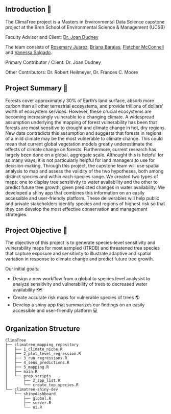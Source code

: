 ## Introduction :deciduous_tree:
The ClimaTree project is a Masters in Environmental Data Science capstone project at the Bren School of Environmental Science & Management (UCSB)

Faculty Advisor and Client: [Dr. Joan Dudney](https://joandudney.com)

The team consists of [Rosemary Juarez](https://github.com/rosemaryjuarez), [Briana Barajas](https://github.com/briana-barajas), [Fletcher McConnell](https://github.com/fletcher-m) and [Vanessa Salgado](https://github.com/Vanessa-Salgado). 

Primary Contributor / Client: Dr. Joan Dudney 

Other Contributors: Dr. Robert Heilmeyer, Dr. Frances C. Moore

## Project Summary :evergreen_tree:
Forests cover approximately 30% of Earth’s land surface, absorb more carbon than all other terrestrial ecosystems, and provide trillions of dollars’ worth of ecosystem services. However, these crucial ecosystems are becoming increasingly vulnerable to a changing climate. A widespread assumption underlying the mapping of forest vulnerability has been that forests are most sensitive to drought and climate change in hot, dry regions. New data contradicts this assumption and suggests that forests in regions of a mild climate may be the most vulnerable to climate change. This could mean that current global vegetation models greatly underestimate the effects of climate change on forests. Furthermore, current research has largely been done on a global, aggregate scale. Althought this is helpful for so many ways, it is not particularly helpful for land managers to use for decision-making. Through this project, the capstone team will use spatial analysis to map and assess the validity of the two hypotheses, both among distinct species and within each species range. We created two types of maps: one to display tree sensitivity to water availability and the other to predict future tree growth, given predicted changes in water availability. We developed a shiny app that combines this information on an easily accessible and user-friendly platform. These deliverables will help public and private stakeholders identify species and regions of highest risk so that they can develop the most effective conservation and management strategies. 


## Project Objective :seedling:
The objective of this project is to generate species-level sensitivity and vulnerability maps for most sampled (ITRDB) and threatened tree species that capture exposure and sensitivity to illustrate adaptive and spatial variation in response to climate change and predict future tree growth. 

Our initial goals:
* Design a new workflow from a global to species level analysist to analyze sensitivity and vulnerability of trees to decreased water availability 🗺️  
* Create accurate risk maps for vulnerable species of trees :earth_americas:
* Develop a shiny app that summarizes our findings on an easily accessible and user-friendly platform :computer:

## Organization Structure
```
ClimaTree
├── climatree_mapping_repository
│   ├── 1_climate_niche.R
│   ├── 2_plot_level_regression.R
│   ├── 3_run_regressions.R
│   ├── 4_sens_predictions.R
│   ├── 5_mapping.R
│   ├── main.R
│   └── prep_scripts
│       ├── 2_spp_list.R
│       └── create_top_species.R
└── climatree-shiny-dev
    └── shinydashboard
        ├── global.R
        ├── server.R
        └── ui.R
```



















<!---
Directions:
Update GitHub organization & team management plan
Update:

Your GitHub organization’s landing page to include the project summary you submitted a on week 2. 

Delete all the repositories, issues, and projects from today’s demo sessions.

Your team management plan sections V and VI to include the GitHub tools we covered today (if your team will use them - highly encouraged!).

Create a skeleton of repositories, some issues and milestones, and a project to track the bigger steps of your Approach & Methods section.
-->
